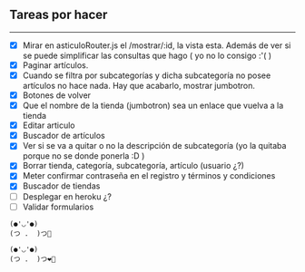 ## Tareas por hacer
---
- [x] Mirar en asticuloRouter.js el /mostrar/:id, la vista esta. Además de ver si se puede simplificar las consultas que hago ( yo no lo consigo :'( )
- [x] Paginar artículos.
- [x] Cuando se filtra por subcategorías y dicha subcategoría no posee artículos no hace nada. Hay que acabarlo, mostrar jumbotron.
- [x] Botones de volver
- [x] Que el nombre de la tienda (jumbotron) sea un enlace que vuelva a la tienda
- [x] Editar articulo
- [x] Buscador de artículos
- [x] Ver si se va a quitar o no la descripción de subcategoría (yo la quitaba porque no se donde ponerla :D )
- [x] Borrar tienda, categoría, subcategoría, artículo (usuario ¿?)
- [x] Meter confirmar contraseña en el registro y términos y condiciones
- [x] Buscador de tiendas
- [ ] Desplegar en heroku ¿?
- [ ] Validar formularios
```
(●'◡'●)      
(つ .  )つ🌯 

(●'◡'●)
(つ .  )つ❤🥔
``` 